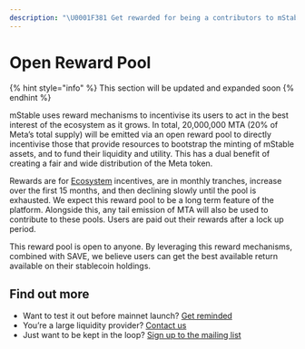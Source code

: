 ```yaml
---
description: "\U0001F381 Get rewarded for being a contributors to mStable’s liquidity and utility"
---
```


# Open Reward Pool

{% hint style="info" %}
This section will be updated and expanded soon
{% endhint %}

mStable uses reward mechanisms to incentivise its users to act in the best interest of the ecosystem as it grows. In total, 20,000,000 MTA \(20% of Meta’s total supply\) will be emitted via an open reward pool to directly incentivise those that provide resources to bootstrap the minting of mStable assets, and to fund their liquidity and utility. This has a dual benefit of creating a fair and wide distribution of the Meta token.

Rewards are for [Ecosystem](ecosystem.md) incentives, are in monthly tranches, increase over the first 15 months, and then declining slowly until the pool is exhausted. We expect this reward pool to be a long term feature of the platform. Alongside this, any tail emission of MTA will also be used to contribute to these pools. Users are paid out their rewards after a lock up period. 

This reward pool is open to anyone. By leveraging this reward mechanisms, combined with SAVE, we believe users can get the best available return available on their stablecoin holdings.

## Find out more

* Want to test it out before mainnet launch? [Get reminded](http://eepurl.com/gogePn)
* You’re a large liquidity provider? [Contact us](mailto:james@mstable.org?subject="Providing%20liquidity%20to%20mStable%20assets")
* Just want to be kept in the loop? [Sign up to the mailing list](http://eepurl.com/gogePn)

